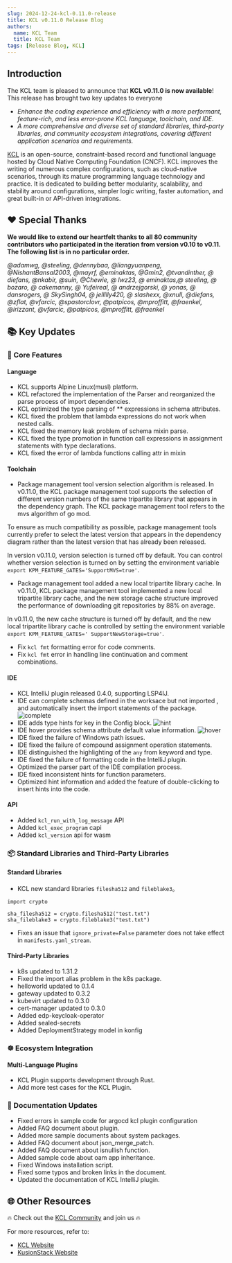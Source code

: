 ```yaml
---
slug: 2024-12-24-kcl-0.11.0-release
title: KCL v0.11.0 Release Blog
authors:
  name: KCL Team
  title: KCL Team
tags: [Release Blog, KCL]
---
```


## Introduction

The KCL team is pleased to announce that **KCL v0.11.0 is now available**! This release has brought two key updates to everyone

- _Enhance the coding experience and efficiency with a more performant, feature-rich, and less error-prone KCL language, toolchain, and IDE._
- _A more comprehensive and diverse set of standard libraries, third-party libraries, and community ecosystem integrations, covering different application scenarios and requirements._

[KCL](https://github.com/kcl-lang) is an open-source, constraint-based record and functional language hosted by Cloud Native Computing Foundation (CNCF). KCL improves the writing of numerous complex configurations, such as cloud-native scenarios, through its mature programming language technology and practice. It is dedicated to building better modularity, scalability, and stability around configurations, simpler logic writing, faster automation, and great built-in or API-driven integrations.

## ❤️ Special Thanks

**We would like to extend our heartfelt thanks to all 80 community contributors who participated in the iteration from version v0.10 to v0.11. The following list is in no particular order.**

_@adamwg, @steeling, @dennybaa, @liangyuanpeng, @NishantBansal2003, @mayrf, @eminaktas, @Gmin2, @tvandinther, @ diefans, @nkabir, @suin, @Chewie, @ lwz23, @ eminaktas,@ steeling, @ bozaro, @ cakemanny, @ Yufeireal, @ andrzejgorski, @ yonas, @ dansrogers, @ SkySingh04, @ jellllly420,  @ slashexx, @xnull, @diefans, @zflat, @vfarcic, @spastorclovr, @patpicos, @mproffitt, @fraenkel, @irizzant, @vfarcic, @patpicos, @mproffitt, @fraenkel_

## 📚 Key Updates

### 🔧 Core Features

#### Language

- KCL supports Alpine Linux(musl) platform.
- KCL refactored the implementation of the Parser and reorganized the parse process of import dependencies.
- KCL optimized the type parsing of ** expressions in schema attributes.
- KCL fixed the problem that lambda expressions do not work when nested calls.
- KCL fixed the memory leak problem of schema mixin parse.
- KCL fixed the type promotion in function call expressions in assignment statements with type declarations.
- KCL fixed the error of lambda functions calling attr in mixin


#### Toolchain

- Package management tool version selection algorithm is released. In v0.11.0, the KCL package management tool supports the selection of different version numbers of the same tripartite library that appears in the dependency graph. The KCL package management tool refers to the mvs algorithm of go mod. 

To ensure as much compatibility as possible, package management tools currently prefer to select the latest version that appears in the dependency diagram rather than the latest version that has already been released.

In version v0.11.0, version selection is turned off by default. You can control whether version selection is turned on by setting the environment variable `export KPM_FEATURE_GATES='SupportMVS=true'`.

- Package management tool added a new local tripartite library cache. In v0.11.0, KCL package management tool implemented a new local tripartite library cache, and the new storage cache structure improved the performance of downloading git repositories by 88% on average.

In v0.11.0, the new cache structure is turned off by default, and the new local tripartite library cache is controlled by setting the environment variable `export KPM_FEATURE_GATES=' SupportNewStorage=true'`.

- Fix `kcl fmt` formatting error for code comments.
- Fix `kcl fmt` error in handling line continuation and comment combinations.

#### IDE

- KCL IntelliJ plugin released 0.4.0, supporting LSP4IJ.
- IDE can complete schemas defined in the worksace but not imported , and automatically insert the import statements of the package.
![complete](/img/blog/2024-12-06-kcl-0.11.0-release/complete.gif)
- IDE adds type hints for key in the Config block.
![hint](/img/blog/2024-12-06-kcl-0.11.0-release/hint.png)
- IDE hover provides schema attribute default value information.
![hover](/img/blog/2024-12-06-kcl-0.11.0-release/hover.png)
- IDE fixed the failure of Windows path issues.
- IDE fixed the failure of compound assignment operation statements.
- IDE distinguished the highlighting of the `any` from keyword and type.
- IDE fixed the failure of formatting code in the IntelliJ plugin.
- Optimized the parser part of the IDE compilation process.
- IDE fixed inconsistent hints for function parameters.
- Optimized hint information and added the feature of double-clicking to insert hints into the code.

#### API

- Added `kcl_run_with_log_message` API
- Added `kcl_exec_program` capi
- Added `kcl_version` api for wasm

### 📦️ Standard Libraries and Third-Party Libraries

#### Standard Libraries

- KCL new standard libraries `filesha512` and `fileblake3`。

```kcl
import crypto

sha_filesha512 = crypto.filesha512("test.txt")
sha_fileblake3 = crypto.fileblake3("test.txt")
```

- Fixes an issue that `ignore_private=False` parameter does not take effect in `manifests.yaml_stream`.

#### Third-Party Libraries

- k8s updated to 1.31.2
- Fixed the import alias problem in the k8s package.
- helloworld updated to 0.1.4
- gateway updated to 0.3.2
- kubevirt updated to 0.3.0
- cert-manager updated to 0.3.0
- Added edp-keycloak-operator
- Added sealed-secrets
- Added DeploymentStrategy model in konfig

### ☸️ Ecosystem Integration

#### Multi-Language Plugins

- KCL Plugin supports development through Rust.
- Add more test cases for the KCL Plugin.

### 📖 Documentation Updates

- Fixed errors in sample code for argocd kcl plugin configuration
- Added FAQ document about plugin.
- Added more sample documents about system packages.
- Added FAQ document about json_merge_patch.
- Added FAQ document about isnullish function.
- Added sample code about oam app inheritance.
- Fixed Windows installation script.
- Fixed some typos and broken links in the document.
- Updated the documentation of KCL IntelliJ plugin.

## 🌐 Other Resources

🔥 Check out the [KCL Community](https://github.com/kcl-lang/community) and join us 🔥

For more resources, refer to:

- [KCL Website](https://kcl-lang.io/)
- [KusionStack Website](https://kusionstack.io/)
